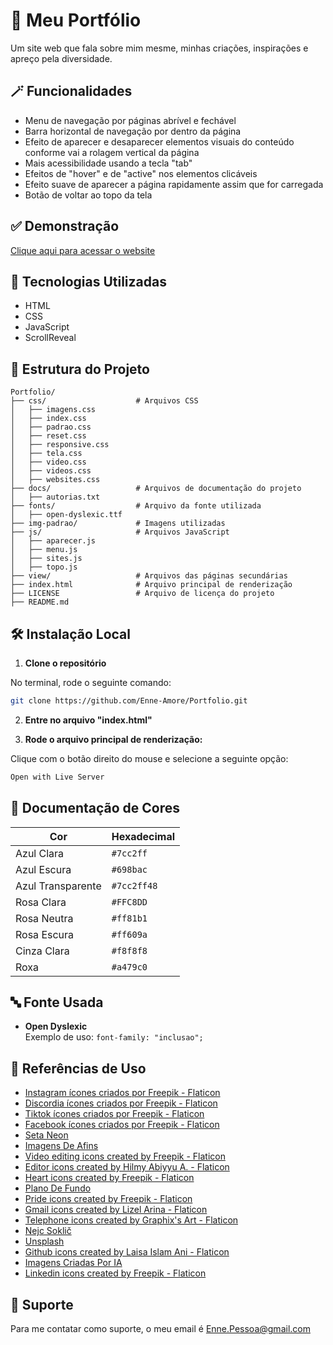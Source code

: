 
# 🌸 Meu Portfólio

 Um site web que fala sobre mim mesme, minhas criações, inspirações e apreço pela diversidade.


## 🪄 Funcionalidades

 - Menu de navegação por páginas abrível e fechável
 - Barra horizontal de navegação por dentro da página 
 - Efeito de aparecer e desaparecer elementos visuais do conteúdo conforme vai a rolagem vertical da página
 - Mais acessibilidade usando a tecla "tab"
 - Efeitos de "hover" e de "active" nos elementos clicáveis
 - Efeito suave de aparecer a página rapidamente assim que for carregada
 - Botão de voltar ao topo da tela


## ✅ Demonstração

 [Clique aqui para acessar o website](https://enne-amore.github.io/Portfolio/)


## 🚀 Tecnologias Utilizadas

 - HTML
 - CSS
 - JavaScript
 - ScrollReveal


## 📂 Estrutura do Projeto

 ```plaintext
 Portfolio/
 ├── css/                    # Arquivos CSS
 │   ├── imagens.css       
 │   ├── index.css  
 │   ├── padrao.css
 │   ├── reset.css
 │   ├── responsive.css
 │   ├── tela.css
 │   ├── video.css
 │   ├── videos.css
 │   ├── websites.css
 ├── docs/                   # Arquivos de documentação do projeto
 │   ├── autorias.txt
 ├── fonts/                  # Arquivo da fonte utilizada  
 │   ├── open-dyslexic.ttf
 ├── img-padrao/             # Imagens utilizadas 
 ├── js/                     # Arquivos JavaScript
 │   ├── aparecer.js  
 │   ├── menu.js 
 │   ├── sites.js 
 │   ├── topo.js
 ├── view/                   # Arquivos das páginas secundárias
 ├── index.html              # Arquivo principal de renderização
 ├── LICENSE                 # Arquivo de licença do projeto
 ├── README.md
 ```


## 🛠️ Instalação Local

 1. **Clone o repositório**
 
 No terminal, rode o seguinte comando:
 
 ```bash
 git clone https://github.com/Enne-Amore/Portfolio.git
 ```
 
 2. **Entre no arquivo "index.html"**
 
 3. **Rode o arquivo principal de renderização:**
 
 Clique com o botão direito do mouse e selecione a seguinte opção:
 
 ```bash
 Open with Live Server
 ```


## 🌈 Documentação de Cores

 | Cor               | Hexadecimal |
 | ----------------- | ----------- |
 | Azul Clara        | `#7cc2ff`   |
 | Azul Escura       | `#698bac`   |
 | Azul Transparente | `#7cc2ff48` |
 | Rosa Clara        | `#FFC8DD`   |
 | Rosa Neutra       | `#ff81b1`   |
 | Rosa Escura       | `#ff609a`   |
 | Cinza Clara       | `#f8f8f8`   |
 | Roxa              | `#a479c0`   |


## 🔤 Fonte Usada

 - **Open Dyslexic**  
   Exemplo de uso:
   `font-family: "inclusao";`


## 🌟 Referências de Uso

 - [Instagram ícones criados por Freepik - Flaticon](https://www.flaticon.com/br/icones-gratis/instagram)
 - [Discordia ícones criados por Freepik - Flaticon](https://www.flaticon.com/br/icones-gratis/discordia)
 - [Tiktok ícones criados por Freepik - Flaticon](https://www.flaticon.com/br/icones-gratis/tiktok)
 - [Facebook ícones criados por Freepik - Flaticon](https://www.flaticon.com/br/icones-gratis/facebook)
 - [Seta Neon](https://br.pinterest.com/pin/827606869011836550/)
 - [Imagens De Afins](https://www.canva.com/)
 - [Video editing icons created by Freepik - Flaticon](https://www.flaticon.com/free-icons/video-editing)
 - [Editor icons created by Hilmy Abiyyu A. - Flaticon](https://www.flaticon.com/free-icons/editor)
 - [Heart icons created by Freepik - Flaticon](https://www.flaticon.com/free-icons/heart)
 - [Plano De Fundo](https://www.pexels.com/pt-br/)
 - [Pride icons created by Freepik - Flaticon](https://www.flaticon.com/free-icons/pride)
 - [Gmail icons created by Lizel Arina - Flaticon](https://www.flaticon.com/free-icons/gmail)
 - [Telephone icons created by Graphix's Art - Flaticon](https://www.flaticon.com/free-icons/telephone)
 - [Nejc Soklič](https://unsplash.com/@nejc_soklic?utm_source=unsplash&utm_medium=referral&utm_content=creditCopyText)
 - [Unsplash](https://unsplash.com/pt-br/fotografias/wO42Rmamef8?utm_source=unsplash&utm_medium=referral&utm_content=creditCopyText)
 - [Github icons created by Laisa Islam Ani - Flaticon](https://www.flaticon.com/free-icons/github)
 - [Imagens Criadas Por IA](https://www.bing.com/images/create?FORM=GENILP)
 - [Linkedin icons created by Freepik - Flaticon](https://www.flaticon.com/free-icons/linkedin)


## 🔧 Suporte

 Para me contatar como suporte, o meu email é [Enne.Pessoa@gmail.com](mailto:Enne.Pessoa@gmail.com)


